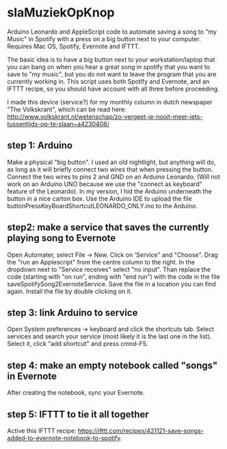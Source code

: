 # slaMuziekOpKnop
Arduino Leonardo and AppleScript code to automate saving a song to "my Music" in Spotify with a press on a big button next to your computer. Requires Mac OS, Spotify, Evernote and IFTTT.

The basic idea is to have a big button next to your workstation/laptop that you can bang on when you hear a great song in spotify that you want to save to "my music", but you do not want to leave the program that you are currently working in. This script uses both Spotify and Evernote, and an IFTTT recipe, so you should have account with all three before proceeding.

I made this device (service?) for my monthly column in dutch newspaper "The Volkskrant", which can be read here: http://www.volkskrant.nl/wetenschap/zo-vergeet-je-nooit-meer-iets-tussentijds-op-te-slaan~a4230408/

## step 1: Arduino
Make a physical "big button". I used an old nightlight, but anything will do, as long as it will briefly connect two wires that when pressing the button. Connect the two wires to pins 2 and GND on an Arduino Leonardo. (Will not work on an Arduino UNO because we use the "connect as keyboard" feature of the Leonardo). In my version, I hid the Arduino underneath the button in a nice carton box. 
Use the Arduino IDE to upload the file buttonPressKeyBoardShortcutLEONARDO_ONLY.ino to the Arduino.

## step2: make a service that saves the currently playing song to Evernote
Open Automater, select File -> New. Click on 'Service" and "Choose". Drag the "run an Applescript" from the centre column to the right. In the dropdown next to "Service receives" select "no input". Than replace the code (starting with "on run", ending with "end run") with the code in the file saveSpotifySong2EvernoteService. Save the file in a location you can find again. Install the file by double clicking on it. 

## step 3: link Arduino to service
Open System preferences -> keyboard and click the shortcuts tab. Select services and search your service (most likely it is the last one in the list). Select it, click "add shortcut" and press cmnd-F5. 

## step 4: make an empty notebook called "songs" in Evernote
After creating the notebook, sync your Evernote.

## step 5: IFTTT to tie it all together
Active this IFTTT recipe: https://ifttt.com/recipes/421121-save-songs-added-to-evernote-notebook-to-spotify. 
